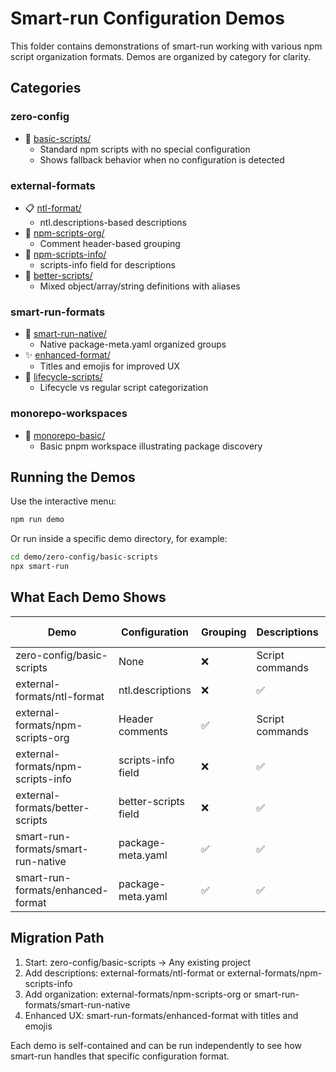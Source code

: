 # Smart-run Configuration Demos

This folder contains demonstrations of smart-run working with various npm script organization formats. Demos are organized by category for clarity.

## Categories

### zero-config
- 🔧 [basic-scripts/](./zero-config/basic-scripts/)
  - Standard npm scripts with no special configuration
  - Shows fallback behavior when no configuration is detected

### external-formats
- 📋 [ntl-format/](./external-formats/ntl-format/)
  - ntl.descriptions-based descriptions
- 📂 [npm-scripts-org/](./external-formats/npm-scripts-org/)
  - Comment header-based grouping
- 📝 [npm-scripts-info/](./external-formats/npm-scripts-info/)
  - scripts-info field for descriptions
- 🎯 [better-scripts/](./external-formats/better-scripts/)
  - Mixed object/array/string definitions with aliases

### smart-run-formats
- 🚀 [smart-run-native/](./smart-run-formats/smart-run-native/)
  - Native package-meta.yaml organized groups
- ✨ [enhanced-format/](./smart-run-formats/enhanced-format/)
  - Titles and emojis for improved UX
- 🧩 [lifecycle-scripts/](./smart-run-formats/lifecycle-scripts/)
  - Lifecycle vs regular script categorization

### monorepo-workspaces
- 🧭 [monorepo-basic/](./monorepo-workspaces/monorepo-basic/)
  - Basic pnpm workspace illustrating package discovery

## Running the Demos

Use the interactive menu:

```bash
npm run demo
```

Or run inside a specific demo directory, for example:

```bash
cd demo/zero-config/basic-scripts
npx smart-run
```

## What Each Demo Shows

| Demo | Configuration | Grouping | Descriptions | Visual Features |
|------|---------------|----------|--------------|-----------------|
| zero-config/basic-scripts | None | ❌ | Script commands | ❌ |
| external-formats/ntl-format | ntl.descriptions | ❌ | ✅ | ❌ |
| external-formats/npm-scripts-org | Header comments | ✅ | Script commands | ❌ |
| external-formats/npm-scripts-info | scripts-info field | ❌ | ✅ | ❌ |
| external-formats/better-scripts | better-scripts field | ❌ | ✅ | Aliases |
| smart-run-formats/smart-run-native | package-meta.yaml | ✅ | ✅ | ❌ |
| smart-run-formats/enhanced-format | package-meta.yaml | ✅ | ✅ | ✅ Titles & Emojis |

## Migration Path

1. Start: zero-config/basic-scripts → Any existing project
2. Add descriptions: external-formats/ntl-format or external-formats/npm-scripts-info
3. Add organization: external-formats/npm-scripts-org or smart-run-formats/smart-run-native
4. Enhanced UX: smart-run-formats/enhanced-format with titles and emojis

Each demo is self-contained and can be run independently to see how smart-run handles that specific configuration format.